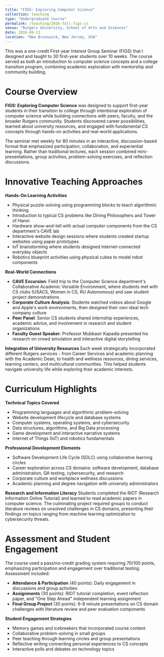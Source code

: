 ```yaml
---
title: "FIGS: Exploring Computer Science"
collection: teaching
type: "Undergraduate Course" 
permalink: /teaching/2016-fall-figs-cs
venue: "Rutgers University, School of Arts and Sciences"
date: 2016-09-13
location: "New Brunswick, New Jersey, USA"
---
```


This was a one-credit First-year Interest Group Seminar (FIGS) that I designed and taught to 30 first-year students over 10 weeks. The course served as both an introduction to computer science concepts and a college transition program, combining academic exploration with mentorship and community building.

Course Overview
======

**FIGS: Exploring Computer Science** was designed to support first-year students in their transition to college through intentional exploration of computer science while building connections with peers, faculty, and the broader Rutgers community. Students discovered career possibilities, learned about university resources, and engaged with fundamental CS concepts through hands-on activities and real-world applications.

The seminar met weekly for 80 minutes in an interactive, discussion-based format that emphasized participation, collaboration, and experiential learning. Rather than traditional lectures, each session combined mini-presentations, group activities, problem-solving exercises, and reflection discussions.

Innovative Teaching Approaches
======

**Hands-On Learning Activities**
- Physical puzzle-solving using programming blocks to teach algorithmic thinking
- Introduction to typical CS problems like Dining Philosophers and Tower of Hanoi 
- Hardware show-and-tell with actual computer components from the CS department's CAVE lab
- Interactive website design sessions where students created startup websites using paper prototypes
- IoT brainstorming where students designed internet-connected everyday objects
- Robotics blueprint activities using physical cubes to model robot components

**Real-World Connections**
- **CAVE Excursion**: Field trip to the Computer Science department's Collaborative Academic Versatile Environment, where students met with CS clubs (USACS, Women in CS, RU Autonomous) and saw student project demonstrations
- **Corporate Culture Analysis**: Students watched videos about Google and Apple's work environments, then designed their own ideal tech company culture
- **Peer Panel**: Senior CS students shared internship experiences, academic advice, and involvement in research and student organizations
- **Faculty Guest Speaker**: Professor Mubbasir Kapadia presented his research on crowd simulation and interactive digital storytelling

**Integration of University Resources**
Each week strategically incorporated different Rutgers services - from Career Services and academic planning with the Academic Dean, to health and wellness resources, dining services, learning centers, and multicultural communities. This helped students navigate university life while exploring their academic interests.

Curriculum Highlights
======

**Technical Topics Covered**
- Programming languages and algorithmic problem-solving
- Website development lifecycle and database systems  
- Computer systems, operating systems, and cybersecurity
- Data structures, algorithms, and Big Data processing
- Game development and interactive narrative systems
- Internet of Things (IoT) and robotics fundamentals

**Professional Development Elements**
- Software Development Life Cycle (SDLC) using collaborative learning circles
- Career exploration across CS domains: software development, database administration, QA testing, cybersecurity, and research
- Corporate culture and workplace wellness discussions
- Academic planning and degree navigation with university administrators

**Research and Information Literacy**
Students completed the RIOT (Research Information Online Tutorial) and learned to read academic papers in computer science. The culminating project required groups to conduct literature reviews on unsolved challenges in CS domains, presenting their findings on topics ranging from machine learning optimization to cybersecurity threats.

Assessment and Student Engagement
======

The course used a pass/no-credit grading system requiring 70/100 points, emphasizing participation and engagement over traditional testing. Assessment included:

- **Attendance & Participation** (40 points): Daily engagement in discussions and group activities
- **Assignments** (30 points): RIOT tutorial completion, event reflection paper, and "One Step Ahead" independent learning assignment
- **Final Group Project** (30 points): 6-8 minute presentations on CS domain challenges with literature review and peer evaluation components

**Student Engagement Strategies**
- Memory games and icebreakers that incorporated course content
- Collaborative problem-solving in small groups
- Peer teaching through learning circles and group presentations  
- Reflective writing connecting personal experiences to CS concepts
- Interactive polls and debates on technology topics
<!-- 
Impact and Outcomes
======

This course successfully achieved its dual mission of CS exploration and college transition support. Students gained exposure to the breadth of computer science while developing crucial college success skills including research abilities, presentation confidence, and campus resource awareness.

The **experiential learning approach** helped students understand CS concepts through doing rather than just hearing, while the **community-building elements** created lasting peer connections and mentorship relationships. Many students went on to declare CS majors or minors, and several became involved in the CS student organizations they met during our CAVE excursion.

The course design emphasized **inclusive pedagogy** by incorporating diverse perspectives through multicultural discussions, highlighting varied career paths in tech, and ensuring all students could participate meaningfully regardless of prior programming experience.

**Personal Teaching Philosophy Demonstrated**
This course exemplified my belief that effective education combines rigorous academic content with strong community building and real-world application. By integrating hands-on activities, peer learning, faculty connections, and university resource exploration, students experienced computer science as both an intellectual discipline and a pathway to meaningful careers and continued learning. -->